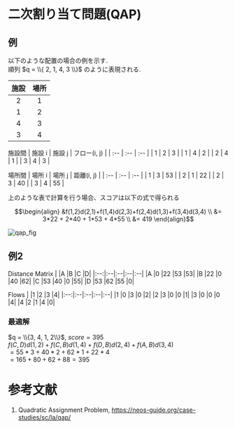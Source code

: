 # 二次割り当て問題(QAP)

## 例
以下のような配置の場合の例を示す.  
順列 $q = \\{ 2, 1, 4, 3 \\}$ のように表現される.

| 施設 | 場所 |
| :--: | :--: |
| 2 | 1 |
| 1 | 2 |
| 4 | 3 |
| 3 | 4 |

施設間
| 施設 i | 施設 j | フロー(i, j) |
| :-- | :-- | :-- |
| 1 | 2 | 3 |
| 1 | 4 | 2 |
| 2 | 4 | 1 |
| 3 | 4 | 3 |

場所間
| 場所 i | 場所 j | 距離(i, j) |
| :-- | :-- | :-- |
| 1 | 3 | 53 |
| 2 | 1 | 22 |
| 2 | 3 | 40 |
| 3 | 4 | 55 |

上のような表で計算を行う場合、スコアは以下の式で得られる 
```math
\begin{align}
  &f(1,2)d(2,1)+f(1,4)d(2,3)+f(2,4)d(1,3)+f(3,4)d(3,4) \\
  &= 3*22 + 2*40 + 1*53 + 4*55 \\
  &= 419
\end{align}
```
![qap_fig](https://neos-guide.org/wp-content/uploads/2022/05/qap.png)

## 例2

Distance Matrix
|   |A   |B  |C   |D|
|:--:|:--|:--|:--|:--|
|A  |0   |22 |53	|53|
|B  |22  |0  |40	|62|
|C  |53  |40 |0	  |55|
|D  |53  |62 |55	|0|

Flows
|   |1	|2	|3	|4|
|:--:|:--|:--|:--|:--|
|1	|0	|3	|0	|2|
|2	|3	|0	|0	|1|
|3	|0	|0	|0	|4|
|4	|2	|1	|4	|0|

### 最適解
$q = \\{3, 4, 1, 2\\}$, $score = 395$  
$f(C,D)d(1,2) + f(C,B)d(1,4) + f(D,B)d(2,4) + f(A,B)d(3,4)$  
$=55 * 3 + 40 * 2 + 62 * 1 + 22 * 4$  
$=165 + 80 + 62 + 88 = 395$

# 参考文献
1. Quadratic Assignment Problem, https://neos-guide.org/case-studies/sc/la/qap/

